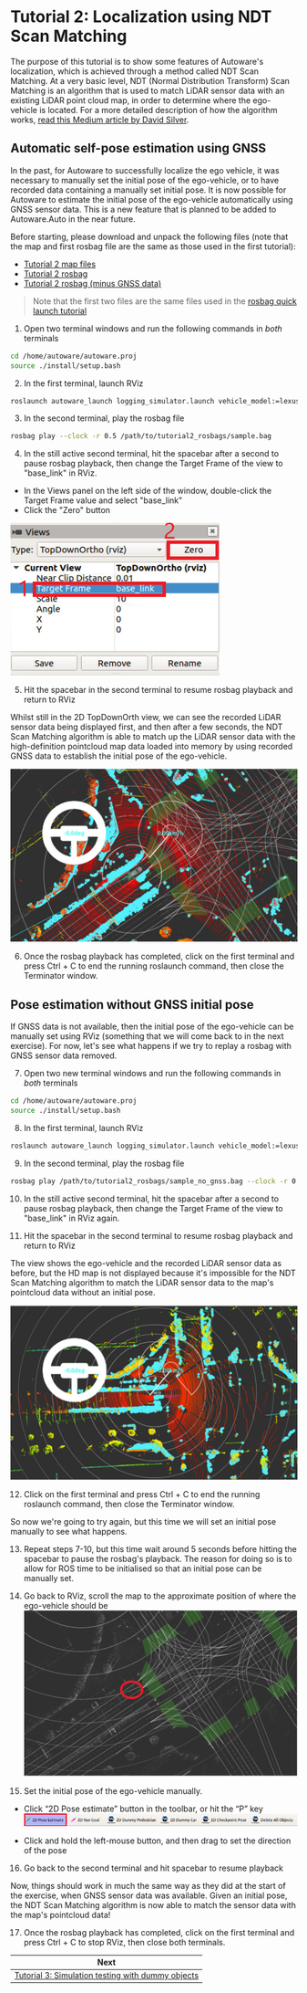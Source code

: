 # Tutorial 2: Localization using NDT Scan Matching

The purpose of this tutorial is to show some features of Autoware's localization, which is achieved through a method called NDT Scan Matching. At a very basic level, NDT (Normal Distribution Transform) Scan Matching is an algorithm that is used to match LiDAR sensor data with an existing LiDAR point cloud map, in order to determine where the ego-vehicle is located. For a more detailed description of how the algorithm works, [read this Medium article by David Silver](https://medium.com/self-driving-cars/ndt-matching-acff8e7e01cb).

## Automatic self-pose estimation using GNSS

In the past, for Autoware to successfully localize the ego vehicle, it was necessary to manually set the initial pose of the ego-vehicle, or to have recorded data containing a manually set initial pose. It is now possible for Autoware to estimate the initial pose of the ego-vehicle automatically using GNSS sensor data. This is a new feature that is planned to be added to Autoware.Auto in the near future.

Before starting, please download and unpack the following files (note that the map and first rosbag file are the same as those used in the first tutorial):

* [Tutorial 2 map files](https://drive.google.com/open?id=1ovrJcFS5CZ2H51D8xVWNtEvj_oiXW-zk)
* [Tutorial 2 rosbag](https://drive.google.com/open?id=1BFcNjIBUVKwupPByATYczv2X4qZtdAeD)
* [Tutorial 2 rosbag (minus GNSS data)](https://drive.google.com/file/d/1QT09AWKV_LNUzvTu1n4cWPPikygz7lQA/view)

> Note that the first two files are the same files used in the [rosbag quick launch tutorial](../../README.md#rosbag-simulation)

1. Open two terminal windows and run the following commands in *both* terminals

```bash
cd /home/autoware/autoware.proj
source ./install/setup.bash
```

2. In the first terminal, launch RViz

```bash
roslaunch autoware_launch logging_simulator.launch vehicle_model:=lexus sensor_model:=aip_xx1 map_path:=/path/to/tutorial2_maps
```

3. In the second terminal, play the rosbag file

```bash
rosbag play --clock -r 0.5 /path/to/tutorial2_rosbags/sample.bag
```

4. In the still active second terminal, hit the spacebar after a second to pause rosbag playback, then change the Target Frame of the view to "base_link" in RViz.

- In the Views panel on the left side of the window, double-click the Target Frame value and select "base_link"
- Click the "Zero" button

![Views panel TopDownOrth base_link](images/ex2/01_views_panel_topdownorth_baselink.png)

5. Hit the spacebar in the second terminal to resume rosbag playback and return to RViz

Whilst still in the 2D TopDownOrth view, we can see the recorded LiDAR sensor data being displayed first, and then after a few seconds, the NDT Scan Matching algorithm is able to match up the LiDAR sensor data with the high-definition pointcloud map data loaded into memory by using recorded GNSS data to establish the initial pose of the ego-vehicle.

![TopDownOrth NDT scan matching](images/ex2/02_topdownorth_ndt_scan_matching.png)

6. Once the rosbag playback has completed, click on the first terminal and press Ctrl + C to end the running roslaunch command, then close the Terminator window.

## Pose estimation without GNSS initial pose

If GNSS data is not available, then the initial pose of the ego-vehicle can be manually set using RViz (something that we will come back to in the next exercise). For now, let's see what happens if we try to replay a rosbag with GNSS sensor data removed.

7. Open two new terminal windows and run the following commands in *both* terminals

```bash
cd /home/autoware/autoware.proj
source ./install/setup.bash
```

8. In the first terminal, launch RViz

```bash
roslaunch autoware_launch logging_simulator.launch vehicle_model:=lexus sensor_model:=aip_xx1 map_path:=/home/autoware/handson/ex3/maps
```

9. In the second terminal, play the rosbag file

```bash
rosbag play /path/to/tutorial2_rosbags/sample_no_gnss.bag --clock -r 0.5
```

10. In the still active second terminal, hit the spacebar after a second to pause rosbag playback, then change the Target Frame of the view to "base_link" in RViz again.

11. Hit the spacebar in the second terminal to resume rosbag playback and return to RViz

The view shows the ego-vehicle and the recorded LiDAR sensor data as before, but the HD map is not displayed because it's impossible for the NDT Scan Matching algorithm to match the LiDAR sensor data to the map's pointcloud data without an initial pose.

![TopDownOrth no scan matching](images/ex2/03_topdownorth_no_scan_matching.png)

12. Click on the first terminal and press Ctrl + C to end the running roslaunch command, then close the Terminator window.

So now we're going to try again, but this time we will set an initial pose manually to see what happens.

13. Repeat steps 7-10, but this time wait around 5 seconds before hitting the spacebar to pause the rosbag's playback. The reason for doing so is to allow for ROS time to be initialised so that an initial pose can be manually set.

14. Go back to RViz, scroll the map to the approximate position of where the ego-vehicle should be
![Manually set initial pose](images/ex2/04_manually_set_initial_pose.png)

15. Set the initial pose of the ego-vehicle manually.

- Click “2D Pose estimate” button in the toolbar, or hit the “P” key
![Toolbar 2D pose](images/ex3/toolbar_2D_pose.png)

- Click and hold the left-mouse button, and then drag to set the direction of the pose

16. Go back to the second terminal and hit spacebar to resume playback

Now, things should work in much the same way as they did at the start of the exercise, when GNSS sensor data was available. Given an initial pose, the NDT Scan Matching algorithm is now able to match the sensor data with the map's pointcloud data!

17. Once the rosbag playback has completed, click on the first terminal and press Ctrl + C to stop RViz, then close both terminals.

| Next |
| ---- |
| [Tutorial 3: Simulation testing with dummy objects](3_simulation.md) |
